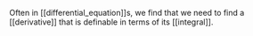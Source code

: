 Often in [[differential_equation]]s, we find that we need to find a [[derivative]] that is definable in terms of its [[integral]].